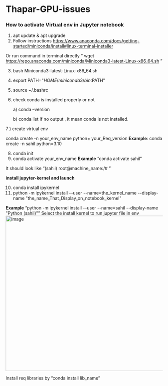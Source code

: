 # Thapar-GPU-issues

### How to activate Virtual env in Jupyter notebook


1)	apt update & apt upgrade
2)	Follow instructions https://www.anaconda.com/docs/getting-started/miniconda/install#linux-terminal-installer

Or run command in terminal  directly “ wget https://repo.anaconda.com/miniconda/Miniconda3-latest-Linux-x86_64.sh ”

3)	bash Miniconda3-latest-Linux-x86_64.sh
4)	export PATH="$HOME/miniconda3/bin:$PATH"
5)	source ~/.bashrc

6)	check conda is installed properly or not  

      a) conda –version

      b) conda list 
If no output , it mean conda is not installed.

7 ) create virtual env 

conda create -n your_env_name python= your_Req_version 
**Example**: conda create -n sahil python=3.10

8)	conda init 
9)	conda activate your_env_name
**Example** “conda activate sahil”

It should look like “(sahil) root@machine_name:/# ”

**install jupyter-kernel and launch**

10)	 conda install ipykernel
11)	python -m ipykernel install --user --name=the_kernel_name --display-name "the_name_That_Display_on_notebook_kernel" 	

**Example** “python -m ipykernel install --user --name=sahil --display-name "Python (sahil)"”
Select the install kernel to run jupyter file in env 
 <img width="940" height="498" alt="image" src="https://github.com/user-attachments/assets/35f5e48c-ff2e-4058-b037-f26ad7ca8fe1" />



Install req libraries by “conda install lib_name”






